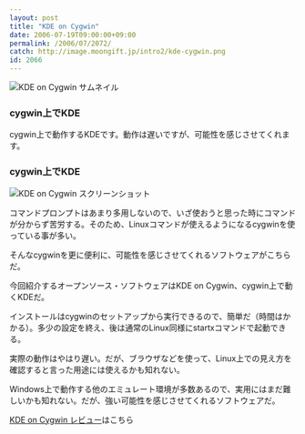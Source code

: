 ```yaml
---
layout: post
title: "KDE on Cygwin"
date: 2006-07-19T09:00:00+09:00
permalink: /2006/07/2072/
catch: http://image.moongift.jp/intro2/kde-cygwin.png
id: 2066
---
```

 ![KDE on Cygwin サムネイル](http://image.moongift.jp/intro2/kde-cygwin.t.png "KDE on Cygwin サムネイル")
  

### cygwin上でKDE
  
cygwin上で動作するKDEです。動作は遅いですが、可能性を感じさせてくれます。  
<!--more-->  

### cygwin上でKDE
  

![KDE on Cygwin スクリーンショット](http://image.moongift.jp/intro2/kde-cygwin.png "KDE on Cygwin スクリーンショット")

  

コマンドプロンプトはあまり多用しないので、いざ使おうと思った時にコマンドが分からず苦労する。そのため、Linuxコマンドが使えるようになるcygwinを使っている事が多い。

  

そんなcygwinを更に便利に、可能性を感じさせてくれるソフトウェアがこちらだ。

  

今回紹介するオープンソース・ソフトウェアはKDE on Cygwin、cygwin上で動くKDEだ。

  

インストールはcygwinのセットアップから実行できるので、簡単だ（時間はかかる）。多少の設定を終え、後は通常のLinux同様にstartxコマンドで起動できる。

  

実際の動作はやはり遅い。だが、ブラウザなどを使って、Linux上での見え方を確認すると言った用途には使えるかも知れない。

  

Windows上で動作する他のエミュレート環境が多数あるので、実用にはまだ難しいかも知れない。だが、強い可能性を感じさせてくれるソフトウェアだ。

  

[KDE on Cygwin レビュー](http://oss.moongift.jp/review/i-2073.html)はこちら

